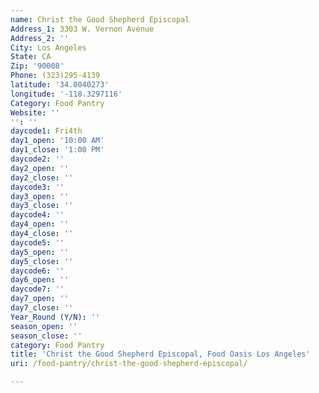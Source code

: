 ```yaml
---
name: Christ the Good Shepherd Episcopal
Address_1: 3303 W. Vernon Avenue
Address_2: ''
City: Los Angeles
State: CA
Zip: '90008'
Phone: (323)295-4139
latitude: '34.0040273'
longitude: '-118.3297116'
Category: Food Pantry
Website: ''
'': ''
daycode1: Fri4th
day1_open: '10:00 AM'
day1_close: '1:00 PM'
daycode2: ''
day2_open: ''
day2_close: ''
daycode3: ''
day3_open: ''
day3_close: ''
daycode4: ''
day4_open: ''
day4_close: ''
daycode5: ''
day5_open: ''
day5_close: ''
daycode6: ''
day6_open: ''
daycode7: ''
day7_open: ''
day7_close: ''
Year_Round (Y/N): ''
season_open: ''
season_close: ''
category: Food Pantry
title: 'Christ the Good Shepherd Episcopal, Food Oasis Los Angeles'
uri: /food-pantry/christ-the-good-shepherd-episcopal/

---
```

